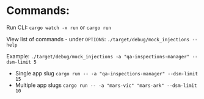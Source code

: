 # Commands:

Run CLI:
`cargo watch -x run` or `cargo run`

View list of commands - under `OPTIONS`:
`./target/debug/mock_injections --help`

Example:
`./target/debug/mock_injections -a "qa-inspections-manager" --dsm-limit 5`

- Single app slug
  `cargo run -- -a "qa-inspections-manager" --dsm-limit 15`
- Multiple app slugs
  `cargo run -- -a "mars-vic" "mars-ark" --dsm-limit 10`
